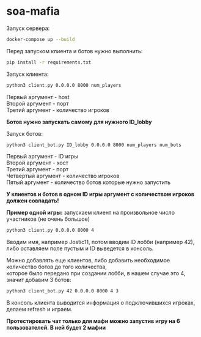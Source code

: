 # soa-mafia

Запуск сервера:
```bash
docker-compose up --build
```

Перед запуском клиента и ботов нужно выполнить:
```bash
pip install -r requirements.txt
```
Запуск клиента:
```bash
python3 client.py 0.0.0.0 8000 num_players
```
Первый аргумент - host  
Второй аргумент - порт  
Третий аргумент - количество игроков  

**Ботов нужно запускать самому для нужного ID_lobby**  

Запуск ботов:
```bash
python3 client_bot.py ID_lobby 0.0.0.0 8000 num_players num_bots
```
Первый аргумент - ID игры  
Второй аргумент - хост  
Третий аргумент - порт  
Четвертый аргумент - количество игроков  
Пятый аргумент - количество ботов которые нужно запустить  

**У клиентов и ботов в одном ID игры аргумент с количеством игроков должен совпадать!**  

**Пример одной игры:**
запускаем клиент на произвольное число участников (не очень большое)

```bash
python3 client.py 0.0.0.0 8000 4
```

Вводим имя, например Jostic11, потом вводим ID лобби (например 42), либо оставляем поле пустым и ID выведется в консоль.  

Можно добавлять еще клиентов, либо добавить необходимое количество ботов до того количества,  
которое было передано при создании лобби, в нашем случае это 4, значит добавим 3 ботов:

```bash
python3 client_bot.py 42 0.0.0.0 8000 4 3
```

В консоль клиента выводится информация о подключившихся игроках, делаем refresh и играем.  

**Протестировать чат только для мафи можно запустив игру на 6 пользователей. В ней будет 2 мафии**
